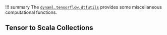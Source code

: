 !!! summary
    The [`dynaml.tensorflow.dtfutils`](https://transcendent-ai-labs.github.io/api_docs/DynaML/recent/dynaml-core/#io.github.mandar2812.dynaml.tensorflow.package$$dtfutils$) 
    provides some miscellaneous computational functions.


## Tensor to Scala Collections